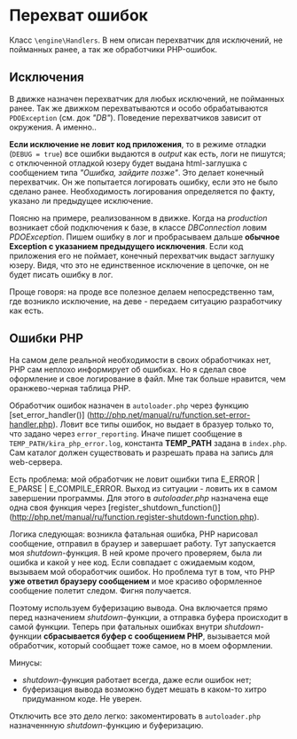 # Перехват ошибок

Класс `\engine\Handlers`. В нем описан перехватчик для исключений, не пойманных ранее, а так же обработчики PHP-ошибок. 

## Исключения

В движке назначен перехватчик для любых исключений, не пойманных ранее. Так же движком перехватываются и особо обрабатываются `PDOException` (см. док *"DB"*). Поведение перехватчиков зависит от окружения. А именно..

**Если исключение не ловит код приложения**, то в режиме отладки (`DEBUG = true`) все ошибки выдаются в *output* как есть, логи не пишутся; c отключенной отладкой юзеру будет выдана html-заглушка с сообщением типа *"Ошибка, зайдите позже"*. Это делает конечный перехватчик. Он же попытается логировать ошибку, если это не было сделано ранее. Необходимость логирования определяется по факту, указано ли предыдущее исключение. 

Поясню на примере, реализованном в движке. Когда на *production* возникает сбой подключения к базе, в классе *DBConnection* ловим *PDOException*. Пишем ошибку в лог и пробрасываем дальше **обычное Exception с указанием предыдущего исключения**. Если код приложения его не поймает, конечный перехватчик выдаст заглушку юзеру. Видя, что это не единственное исключение в цепочке, он не будет писать ошибку в лог.

Проще говоря: на проде все полезное делаем непосредственно там, где возникло исключение, на деве - передаем ситуацию разработчику как есть.

## Ошибки PHP

На самом деле реальной необходимости в своих обработчиках нет, PHP сам неплохо информирует об ошибках. Но я сделал свое оформление и свое логирование в файл. Мне так больше нравится, чем оранжево-черная таблица PHP. 

Обработчик ошибок назначен в `autoloader.php` через функцию [set_error_handler()] (http://php.net/manual/ru/function.set-error-handler.php). Ловит все типы ошибок, но выдает в бразуер только то, что задано через `error_reporting`. Иначе пишет сообщение в `TEMP_PATH/kira_php_error.log`, константа **TEMP_PATH** задана в `index.php`. Сам каталог должен существовать и разрешать права на запись для web-сервера.

Есть проблема: мой обработчик не ловит ошибки типа E_ERROR | E_PARSE | E_COMPILE_ERROR. Выход из ситуации - ловить их в самом завершении программы. Для этого в *autoloader.php* назначена еще одна своя функция через [register_shutdown_function()] (http://php.net/manual/ru/function.register-shutdown-function.php). 

Логика следующая: возникла фатальная ошибка, PHP нарисовал сообщение, отправил в браузер и завершает работу. Тут запускается моя *shutdown*-функция. В ней кроме прочего проверяем, была ли ошибка и какой у нее код. Если совпадает с ожидаемым кодом, вызываем мой обоработчик ошибок. Но проблема тут в том, что PHP **уже ответил браузеру сообщением** и мое красиво оформленное сообщение полетит следом. Фигня получается.

Поэтому используем буферизацию вывода. Она включается прямо перед назначением *shutdown*-функции, а отправка буфера происходит в самой функции. Теперь при фатальных ошибках внутри *shutdown*-функции **сбрасывается буфер с сообщением PHP**, вызывается мой обработчик, который сообщает тоже самое, но в моем оформлении.

Минусы:
- *shutdown*-функция работает всегда, даже если ошибок нет;
- буферизация вывода возможно будет мешать в каком-то хитро придуманном коде. Не уверен.

Отключить все это дело легко: закоментировать в `autoloader.php` назначеннную *shutdown*-функцию и буферизацию. 

